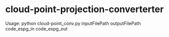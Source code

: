 # cloud-point-projection-converterter

Usage: python cloud-point_conv.py inputFilePath outputFilePath code_espg_in code_espg_out

